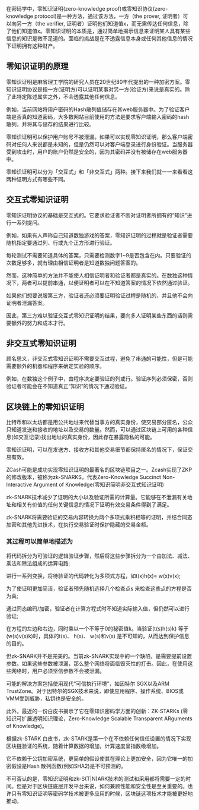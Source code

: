 在密码学中，零知识证明(zero-knowledge proof)或零知识协议(zero-knowledge protocol)是一种方法，通过该方法，一方（the prover, 证明者）可以向另一方（the verifier, 证明者）证明他们知道值x，而无需传达任何信息，除了他们知道值x。零知识证明的本质是，通过简单地揭示信息来证明某人具有某些信息的知识是微不足道的。面临的挑战是在不透露信息本身或任何其他信息的情况下证明拥有这种财产。



## 零知识证明的原理

零知识证明是麻省理工学院的研究人员在20世纪80年代提出的一种加密方案。零知识证明协议是指一方(证明方)可以证明某事对另一方(验证方)来说是真实的。除了此特定陈述属实之外，不会透露其他任何信息。

例如，当前网站将用户密码的Hash散列值储存在其web服务器中。为了验证客户端是否真的知道密码，大多数网站目前使用的方法是要求客户端输入密码的hash散列，并将其与储存的结果进行比较。

零知识证明可以保护用户账号不被泄漏。如果可以实现零知识证明，那么客户端密码对任何人来说都是未知的，但是仍然可以对客户端登录进行身份验证。当服务器受到攻击时，用户的账户仍然是安全的，因为其密码并没有被储存在web服务器中。

零知识证明可以分为「交互式」和「非交互式」两种。接下来我们就一一来看看这两种证明方式有哪些不同。



## 交互式零知识证明

零知识证明协议的基础是交互式的。它要求验证者不断对证明者所拥有的“知识”进行一系列提问。

例如，如果有人声称自己知道数独游戏的答案，零知识证明的过程就是验证者需要随机指定要通过列、行或九个正方形进行验证。

每轮测试不需要知道具体的答案，只需要检测数字1~9是否包含在内。只要验证的次数足够多，就有理由相信证明者是知道数独问题答案的。

然而，这种简单的方法并不能使人相信证明者和验证者都是真实的。在数独这种情况下，两者可以提前串通，以便证明者可以在不知道答案的情况下依然通过验证。

如果他们想要说服第三方，验证者还必须要证明验证过程是随机的，并且他不会向证明者泄漏答案。

因此，第三方难以验证交互式零知识证明的结果，要向多人证明某些东西的话则需要额外的努力和成本才行。



## 非交互式零知识证明

顾名思义，非交互式零知识证明不需要交互过程，避免了串通的可能性，但是可能需要额外的机器和程序来确定实验的顺序。

例如，在数独这个例子中，由程序决定要验证的列或行。验证序列必须保密，否则验证者可能会在不知道真正“知识”的情况下通过验证。



## 区块链上的零知识证明

比特币和以太坊都是用公共地址来代替当事方的真实身份，使交易部分匿名，公众只知道发送和接收的地址以及交易的数量。然而，可以通过区块链上可用的各种信息(如交互记录)找出地址的真实身份，因此存在暴露隐私的可能。

零知识证明，可以在发送方、接收方和其他交易细节都保持匿名的情况下，保证交易有效。

ZCash可能是成功实现零知识证明的最著名的区块链项目之一。Zcash实现了ZKP的修改版本，被称为zk-SNARKS，代表Zero-Knowledge Succinct Non-Interactive Argument of Knowledge(零知识简明非交互式知识证明)

zk-SNARK技术减少了证明的大小以及验证所需的计算量。它能够在不泄漏有关地址和相关有价值的任何关键信息的情况下证明有效交易条件得到了满足。

zk-SNARK将需要验证的交易内容转换为两个多项式乘积相等的证明，并结合同态加密和其他先进技术，在执行交易验证时保护隐藏的交易金额。



### 其过程可以简单地描述为

将代码拆分为可验证的逻辑验证步骤，然后将这些步骤拆分为一个由加法、减法、乘法和除法组成的运算电路;

进行一系列变换，将待验证的代码转化为多项式方程，如t(x)h(x)= w(x)v(x);

为了使证明更加简洁，验证者预先随机选择几个检查点s 来检查这些点的方程是否为真;

通过同态编码/加密，验证者在计算方程式时不知道实际输入值，但仍然可以进行验证;

在方程的左边和右边，同时乘以一个不等于0的秘密值k。当验证(t(s)h(s)k) 等于(w(s)v(s)k)时，具体的t(s)、 h(s)、 w(s)和v(s) 是不可知的，从而达到保护信息的目的。

但zk-SNARK并不是完美的。当前zk-SNARK实现中的一个缺陷，是需要提前设置参数。如果这些参数被泄漏，那么整个网络将面临毁灭性的打击。因此，在使用这些网络时，用户必须坚信参数不会被泄漏。

可能的解决方案包括使用现代“可信执行环境”，如因特尔 SGX以及ARM TrustZone。对于因特尔的SGX技术来说，即使应用程序、操作系统、BIOS或VMM受到威胁，私钥也是安全的。

此外，最近的一份白皮书揭示了它在零知识密码学方面的创新：ZK-STARKs (零知识可扩展透明知识理论，Zero-Knowledge Scalable Transparent ARguments of Knowledge)。

根据zk-STARK 白皮书，zk-STARK是第一个在不依赖任何信任设置的情况下实现区块链验证的系统，随着计算数据的增加，计算速度呈指数级增加。

它不依赖于公钥加密系统，更简单的假设使其在理论上更加安全，因为它唯一的加密假设是Hash 散列函数(例如SHA2)是不可预测的。

不可否认的是，零知识证明和zk-S(T|N)ARK技术的测试和采用都将需要一定的时间。但是对于区块链底层开发平台来说，如何兼顾性能和安全性是至关重要的。也许只有零知识证明等密码学技术被更多应用的时候，区块链这项技术才能被更好地推动。
